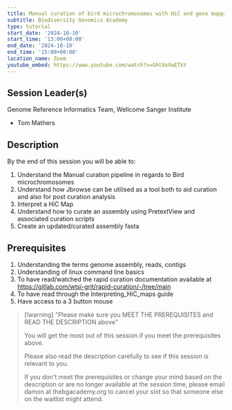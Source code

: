 ```yaml
---
title: Manual curation of bird microchromosomes with HiC and gene mapping
subtitle: Biodiversity Genomics Academy
type: tutorial
start_date: '2024-10-10'
start_time: '13:00+00:00'
end_date: '2024-10-10'
end_time: '15:00+00:00'
location_name: Zoom
youtube_embed: https://www.youtube.com/watch?v=GhtXoVwETkY
---
```


## Session Leader(s)

Genome Reference Informatics Team, Wellcome Sanger Institute

- Tom Mathers

## Description

By the end of this session you will be able to:

1. Understand the Manual curation pipeline in regards to Bird microchromosomes
2. Understand how Jbrowse can be utilised as a tool both to aid curation and also for post curation analysis
3. Interpret a HiC Map
4. Understand how to curate an assembly using PretextView and associated curation scripts
5. Create an updated/curated assembly fasta

## Prerequisites

1. Understanding the terms genome assembly, reads, contigs
2. Understanding of linux command line basics
3. To have read/watched the rapid curation documentation available at <https://gitlab.com/wtsi-grit/rapid-curation/-/tree/main>
4. To have read through the Interpreting_HiC_maps guide
5. Have access to a 3 button mouse

> [!warning] "Please make sure you MEET THE PREREQUISITES and READ THE DESCRIPTION above"
>
> You will get the most out of this session if you meet the prerequisites above.
>
> Please also read the description carefully to see if this session is relevant to you.
>
> If you don't meet the prerequisites or change your mind based on the description or are no longer available at the session time, please email damon at thebgacademy.org to cancel your slot so that someone else on the waitlist might attend.

